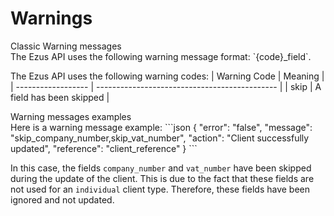 # Warnings

<aside class="notice">
Classic Warning messages
</aside>
The Ezus API uses the following warning message format: `{code}_field`.

The Ezus API uses the following warning codes:
| Warning Code | Meaning |
| ------------------ | --------------------------------------------- |
| skip | A field has been skipped |

<aside class="notice">
Warning messages examples
</aside>
Here is a warning message example:
```json
{
    "error": "false",
    "message": "skip_company_number,skip_vat_number",
    "action": "Client successfully updated",
    "reference": "client_reference"
}
```

In this case, the fields `company_number` and `vat_number` have been skipped during the update of the client. This is due to the fact that these fields are not used for an `individual` client type. Therefore, these fields have been ignored and not updated.
